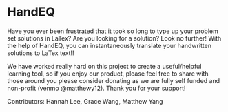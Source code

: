# HandEQ
Have you ever been frustrated that it took so long to type up your problem set solutions in LaTex?
Are you looking for a solution?
Look no further! With the help of HandEQ, you can instantaneously translate your handwritten solutions to LaTex text!!

We have worked really hard on this project to create a useful/helpful learning tool, so if you enjoy our product, please feel free to share with those around you please consider donating as we are fully self funded and non-profit (venmo @matthewy12). Thank you for your support!

Contributors: Hannah Lee, Grace Wang, Matthew Yang